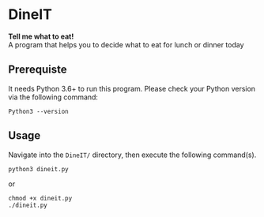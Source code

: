 # DineIT
**Tell me what to eat!**  
A program that helps you to decide what to eat for lunch or dinner today

## Prerequiste
It needs Python 3.6+ to run this program.
Please check your Python version via the following command:
```shell
Python3 --version
```

## Usage
Navigate into the `DineIT/` directory, then execute the following command(s).
```shell
python3 dineit.py
```
or
```shell
chmod +x dineit.py
./dineit.py
```